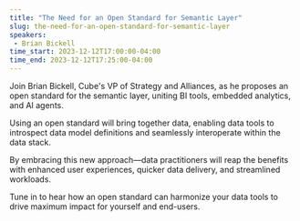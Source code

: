 ```yaml
---
title: "The Need for an Open Standard for Semantic Layer"
slug: the-need-for-an-open-standard-for-semantic-layer
speakers:
 - Brian Bickell
time_start: 2023-12-12T17:00:00-04:00
time_end: 2023-12-12T17:25:00-04:00
---
```


Join Brian Bickell, Cube's VP of Strategy and Alliances, as he proposes an open standard for the semantic layer, uniting BI tools, embedded analytics, and AI agents. 
 
Using an open standard will bring together data, enabling data tools to introspect data model definitions and seamlessly interoperate within the data stack.
 
By embracing this new approach—data practitioners will reap the benefits with enhanced user experiences, quicker data delivery, and streamlined workloads. 
 
Tune in to hear how an open standard can harmonize your data tools to drive maximum impact for yourself and end-users.